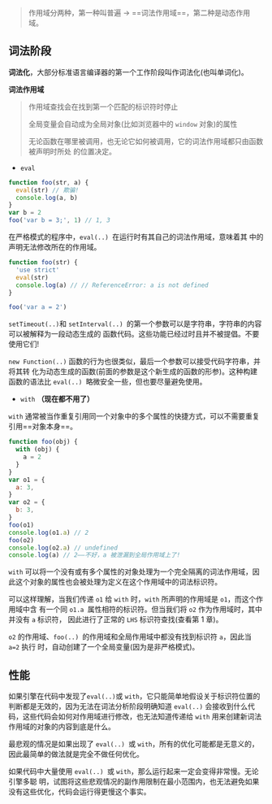 > 作用域分两种，第一种叫普遍 -> ==词法作用域==，第二种是动态作用域。

## 词法阶段

**词法化**，大部分标准语言编译器的第一个工作阶段叫作词法化(也叫单词化)。

**词法作用域**

> 作用域查找会在找到第一个匹配的标识符时停止
>
> 全局变量会自动成为全局对象(比如浏览器中的 `window` 对象)的属性
>
> 无论函数在哪里被调用，也无论它如何被调用，它的词法作用域都只由函数被声明时所处 的位置决定。

- `eval`

```js
function foo(str, a) {
  eval(str) // 欺骗!
  console.log(a, b)
}
var b = 2
foo('var b = 3;', 1) // 1, 3
```

在严格模式的程序中，`eval(..) `在运行时有其自己的词法作用域，意味着其 中的声明无法修改所在的作用域。

```js
function foo(str) {
  'use strict'
  eval(str)
  console.log(a) // // ReferenceError: a is not defined
}

foo('var a = 2')
```

`setTimeout(..)`和 `setInterval(..) `的第一个参数可以是字符串，字符串的内容可以被解释为一段动态生成的 函数代码。这些功能已经过时且并不被提倡。不要使用它们!

`new Function(..)` 函数的行为也很类似，最后一个参数可以接受代码字符串，并将其转 化为动态生成的函数(前面的参数是这个新生成的函数的形参)。这种构建函数的语法比 `eval(..) `略微安全一些，但也要尽量避免使用。

- `with` **（现在都不用了）**

`with` 通常被当作重复引用同一个对象中的多个属性的快捷方式，可以不需要重复引用==对象本身==。

```js
function foo(obj) {
  with (obj) {
    a = 2
  }
}
var o1 = {
  a: 3,
}
var o2 = {
  b: 3,
}
foo(o1)
console.log(o1.a) // 2
foo(o2)
console.log(o2.a) // undefined
console.log(a) // 2——不好，a 被泄漏到全局作用域上了!
```

`with` 可以将一个没有或有多个属性的对象处理为一个完全隔离的词法作用域，因此这个对象的属性也会被处理为定义在这个作用域中的词法标识符。

可以这样理解，当我们传递 `o1` 给 `with` 时，`with` 所声明的作用域是 `o1`，而这个作用域中含 有一个同 `o1.a `属性相符的标识符。但当我们将 `o2` 作为作用域时，其中并没有 `a` 标识符， 因此进行了正常的 `LHS` 标识符查找(查看第 1 章)。

`o2` 的作用域、`foo(..) `的作用域和全局作用域中都没有找到标识符 `a`，因此当 `a=2` 执行 时，自动创建了一个全局变量(因为是非严格模式)。

## 性能

如果引擎在代码中发现了`eval(..)`或 `with`，它只能简单地假设关于标识符位置的判断都是无效的，因为无法在词法分析阶段明确知道 `eval(..)` 会接收到什么代码，这些代码会如何对作用域进行修改，也无法知道传递给 `with` 用来创建新词法作用域的对象的内容到底是什么。

最悲观的情况是如果出现了 `eval(..) `或 `with`，所有的优化可能都是无意义的，因此最简单的做法就是完全不做任何优化。

如果代码中大量使用 `eval(..) `或 `with`，那么运行起来一定会变得非常慢。无论引擎多聪 明，试图将这些悲观情况的副作用限制在最小范围内，也无法避免如果没有这些优化，代码会运行得更慢这个事实。
